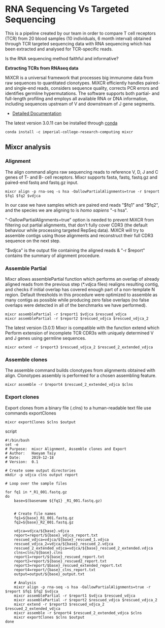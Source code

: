 # RNA Sequencing Vs Targeted Sequencing
This is a pipeline created by our team in order to compare T cell receptors (TCR) from 20 blood samples (10 individuals, 6 month interval) obtained through TCR targeted sequencing data with RNA sequencing which has been extracted and analysed for TCR-specific reads. 

Is the RNA sequencing method faithful and informative? 

**Extracting TCRs from RNAseq data**

MiXCR is a universal framework that processes big immunome data from raw sequences to quantitated clonotypes. MiXCR efficiently handles paired- and single-end reads, considers sequence quality, corrects PCR errors and identifies germline hypermutations. The software supports both partial- and full-length profiling and employs all available RNA or DNA information, including sequences upstream of V and downstream of J gene segments.

- [Detailed Documentation](https://mixcr.readthedocs.io/en/master/)

The latest version 3.0.11 can be installed through [conda](https://anaconda.org/imperial-college-research-computing/mixcr)
```
conda install -c imperial-college-research-computing mixcr
```

## Mixcr analysis

### Alignment

The align command aligns raw sequencing reads to reference V, D, J and C genes of T- and B- cell receptors. 
Mixcr supports fasta, fastq, fastq.gz and paired-end fastq and fastq.gz input. 
```
mixcr align -p rna-seq -s hsa -OallowPartialAlignments=true -r $report $fq1 $fq2 $vdjca 
```
In our case we have samples which are paired end reads "$fq1" and "$fq2", and the species we are aligning to is *homo sapiens* "-s hsa". 

"-OallowPartialAlignments=true" option is needed to prevent MiXCR from filtering out partial alignments, that don’t fully cover CDR3 (the default behaviour while processing targeted RepSeq data). MiXCR will try to assemble contigs using those alignments and reconstruct their full CDR3 sequence on the next step.

"$vdjca" is the output file containing the aligned reads & "-r $report" contains the summary of alignment procedure. 

### Assemble Partial

Mixcr allows assemblePartial function which performs an overlap of already aligned reads from the previous step (*.vdjca files) realigns resulting contig, and checks if initial overlap has covered enough part of a non-template N region. Default thresholds in this procedure were optimized to assemble as many contigs as possible while producing zero false overlaps (no false overlaps were detected in all of the benchmarks we have performed).
```
mixcr assemblePartial -r $report1 $vdjca $rescued_vdjca
mixcr assemblePartial -r $report2 $rescued_vdjca $rescued_vdjca_2
```
The latest version (3.0.1) Mixcr is compatible with the function extend which Perform extension of incomplete TCR CDR3s with uniquely determined V and J genes using germline sequences.
```
mixcr extend -r $report3 $rescued_vdjca_2 $rescued_2_extended_vdjca
```

### Assemble clones

The assemble command builds clonotypes from alignments obtained with align. Clonotypes assembly is performed for a chosen assembling feature.
```
mixcr assemble -r $report4 $rescued_2_extended_vdjca $clns
```

### Export clones

Export clones from a binary file (.clns) to a human-readable text file use commands exportClones 
```
mixcr exportClones $clns $output 
```

script
```
#!/bin/bash
set -e
# Purpose:  mixcr Alignment, Assemble clones and Export 
# Author:   Haeyam Taiy
# Date:     2019-12-18
# Version:  0.1

# Create some output directories
mkdir -p vdjca clns output report

# Loop over the sample files

for fq1 in *_R1_001.fastq.gz
do 
	base=$(basename ${fq1} _R1_001.fastq.gz)
	

	# Create file names
	fq1=${base}_R1_001.fastq.gz
	fq2=${base}_R2_001.fastq.gz
	
	vdjca=vdjca/${base}.vdjca
	report=report/${base}_vdjca_report.txt
	rescued_vdjca=vdjca/${base}_rescued_1.vdjca
	rescued_vdjca_2=vdjca/${base}_rescued_2.vdjca
	rescued_2_extended_vdjca=vdjca/${base}_rescued_2_extended.vdjca
	clns=clns/${base}.clns
	report1=report/${base}_rescued_report.txt
	report2=report/${base}_rescued2_report.txt
	report3=report/$base}_rescued_extended_report.txt
	report4=report/{base}_clns_report.txt
	output=output/${base}_output.txt

	# Analysis
	mixcr align -p rna-seq -s hsa -OallowPartialAlignments=true -r $report $fq1 $fq2 $vdjca 
	mixcr assemblePartial -r $report1 $vdjca $rescued_vdjca
	mixcr assemblePartial -r $report2 $rescued_vdjca $rescued_vdjca_2
	mixcr extend -r $report3 $rescued_vdjca_2 $rescued_2_extended_vdjca
	mixcr assemble -r $report4 $rescued_2_extended_vdjca $clns
	mixcr exportClones $clns $output 
done
```

